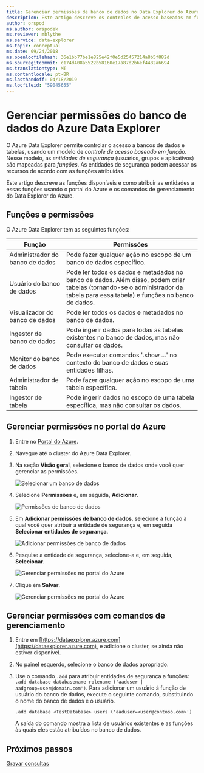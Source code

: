 ```yaml
---
title: Gerenciar permissões de banco de dados no Data Explorer do Azure
description: Este artigo descreve os controles de acesso baseados em função para bancos de dados e tabelas no Azure Data Explorer.
author: orspod
ms.author: orspodek
ms.reviewer: mblythe
ms.service: data-explorer
ms.topic: conceptual
ms.date: 09/24/2018
ms.openlocfilehash: 36e1bb77be1e825e42f0e5d25457214a8b5f882d
ms.sourcegitcommit: c174d408a5522b58160e17a87d2b6ef4482a6694
ms.translationtype: MT
ms.contentlocale: pt-BR
ms.lasthandoff: 04/18/2019
ms.locfileid: "59045655"
---
```

# <a name="manage-azure-data-explorer-database-permissions"></a>Gerenciar permissões do banco de dados do Azure Data Explorer

O Azure Data Explorer permite controlar o acesso a bancos de dados e tabelas, usando um modelo de *controle de acesso baseado em função*. Nesse modelo, as *entidades de segurança* (usuários, grupos e aplicativos) são mapeadas para *funções*. As entidades de segurança podem acessar os recursos de acordo com as funções atribuídas.

Este artigo descreve as funções disponíveis e como atribuir as entidades a essas funções usando o portal do Azure e os comandos de gerenciamento do Data Explorer do Azure.

## <a name="roles-and-permissions"></a>Funções e permissões

O Azure Data Explorer tem as seguintes funções:

|Função                       |Permissões                                                                        |
|---------------------------|-----------------------------------------------------------------------------------|
|Administrador do banco de dados             |Pode fazer qualquer ação no escopo de um banco de dados específico.|
|Usuário do banco de dados              |Pode ler todos os dados e metadados no banco de dados. Além disso, podem criar tabelas (tornando-se o administrador da tabela para essa tabela) e funções no banco de dados.|
|Visualizador do banco de dados            |Pode ler todos os dados e metadados no banco de dados.|
|Ingestor de banco de dados          |Pode ingerir dados para todas as tabelas existentes no banco de dados, mas não consultar os dados.|
|Monitor do banco de dados           |Pode executar comandos '.show ...' no contexto do banco de dados e suas entidades filhas.|
|Administrador de tabela                |Pode fazer qualquer ação no escopo de uma tabela específica. |
|Ingestor de tabela             |Pode ingerir dados no escopo de uma tabela específica, mas não consultar os dados.|

## <a name="manage-permissions-in-the-azure-portal"></a>Gerenciar permissões no portal do Azure

1. Entre no [Portal do Azure](https://portal.azure.com/).

1. Navegue até o cluster do Azure Data Explorer.

1. Na seção **Visão geral**, selecione o banco de dados onde você quer gerenciar as permissões.

    ![Selecionar um banco de dados](media/manage-database-permissions/select-database.png)

1. Selecione **Permissões** e, em seguida, **Adicionar**.

    ![Permissões de banco de dados](media/manage-database-permissions/database-permissions.png)

1. Em **Adicionar permissões de banco de dados**, selecione a função à qual você quer atribuir a entidade de segurança e, em seguida **Selecionar entidades de segurança**.

    ![Adicionar permissões de banco de dados](media/manage-database-permissions/add-permission.png)

1. Pesquise a entidade de segurança, selecione-a e, em seguida, **Selecionar**.

    ![Gerenciar permissões no portal do Azure](media/manage-database-permissions/new-principals.png)

1. Clique em **Salvar**.

    ![Gerenciar permissões no portal do Azure](media/manage-database-permissions/save-permission.png)

## <a name="manage-permissions-with-management-commands"></a>Gerenciar permissões com comandos de gerenciamento

1. Entre em [https://dataexplorer.azure.com](https://dataexplorer.azure.com), e adicione o cluster, se ainda não estiver disponível.

1. No painel esquerdo, selecione o banco de dados apropriado.

1. Use o comando `.add` para atribuir entidades de segurança a funções: `.add database databasename rolename ('aaduser | aadgroup=user@domain.com')`. Para adicionar um usuário à função de usuário do banco de dados, execute o seguinte comando, substituindo o nome do banco de dados e o usuário.

    ```Kusto
    .add database <TestDatabase> users ('aaduser=<user@contoso.com>')
    ```

    A saída do comando mostra a lista de usuários existentes e as funções às quais eles estão atribuídos no banco de dados.

## <a name="next-steps"></a>Próximos passos

[Gravar consultas](write-queries.md)
